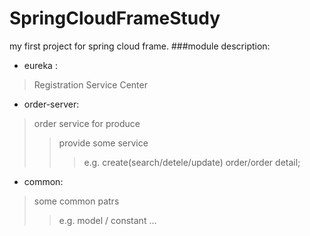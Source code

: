 # SpringCloudFrameStudy
my first project for spring cloud frame.
###module description:
+ eureka :
>Registration Service Center
+ order-server:
>order service for produce
>>provide some service 
>>>e.g. create(search/detele/update) order/order detail;
+ common:
>some common patrs
>>e.g. model / constant ...

